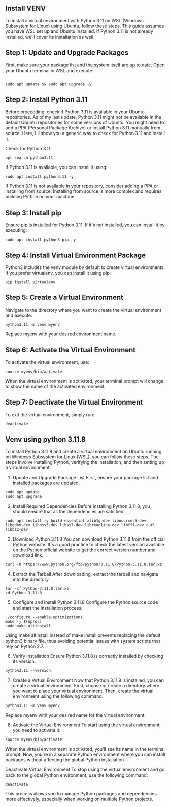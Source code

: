 ##  Install VENV

To install a virtual environment with Python 3.11 on WSL (Windows Subsystem for Linux) using Ubuntu, follow these steps. This guide assumes you have WSL set up and Ubuntu installed. If Python 3.11 is not already installed, we'll cover its installation as well.

## Step 1: Update and Upgrade Packages

First, make sure your package list and the system itself are up to date. Open your Ubuntu terminal in WSL and execute:

```

sudo apt update && sudo apt upgrade -y
```

## Step 2: Install Python 3.11

Before proceeding, check if Python 3.11 is available in your Ubuntu repositories. As of my last update, Python 3.11 might not be available in the default Ubuntu repositories for some versions of Ubuntu. You might need to add a PPA (Personal Package Archive) or install Python 3.11 manually from source. Here, I'll show you a generic way to check for Python 3.11 and install it.

Check for Python 3.11:

```
apt search python3.11

```

If Python 3.11 is available, you can install it using:

```
sudo apt install python3.11 -y
```

If Python 3.11 is not available in your repository, consider adding a PPA or installing from source. Installing from source is more complex and requires building Python on your machine.

## Step 3: Install pip

Ensure pip is installed for Python 3.11. If it's not installed, you can install it by executing:

```
sudo apt install python3-pip -y

```
## Step 4: Install Virtual Environment Package

Python3 includes the venv module by default to create virtual environments. If you prefer virtualenv, you can install it using pip:

```
pip install virtualenv

```

## Step 5: Create a Virtual Environment

Navigate to the directory where you want to create the virtual environment and execute:

```
python3.11 -m venv myenv

```

Replace myenv with your desired environment name.

## Step 6: Activate the Virtual Environment

To activate the virtual environment, use:

```
source myenv/bin/activate
```

When the virtual environment is activated, your terminal prompt will change to show the name of the activated environment.

## Step 7: Deactivate the Virtual Environment

To exit the virtual environment, simply run:

```
deactivate
```

## Venv using python 3.11.8

To install Python 3.11.8 and create a virtual environment on Ubuntu running on Windows Subsystem for Linux (WSL), you can follow these steps. The steps involve installing Python, verifying the installation, and then setting up a virtual environment.

1. Update and Upgrade Package List
First, ensure your package list and installed packages are updated.

```
sudo apt update
sudo apt upgrade
```

2. Install Required Dependencies
Before installing Python 3.11.8, you should ensure that all the dependencies are satisfied.

```
sudo apt install -y build-essential zlib1g-dev libncurses5-dev libgdbm-dev libnss3-dev libssl-dev libreadline-dev libffi-dev curl libbz2-dev
```

3. Download Python 3.11.8
You can download Python 3.11.8 from the official Python website. It's a good practice to check the latest version available on the Python official website to get the correct version number and download link.

```
curl -O https://www.python.org/ftp/python/3.11.8/Python-3.11.8.tar.xz
```

4. Extract the Tarball
After downloading, extract the tarball and navigate into the directory.

```
tar -xf Python-3.11.8.tar.xz
cd Python-3.11.8
```

5. Configure and Install Python 3.11.8
Configure the Python source code and start the installation process.

```
./configure --enable-optimizations
make -j $(nproc)
sudo make altinstall
```

Using make altinstall instead of make install prevents replacing the default python3 binary file, thus avoiding potential issues with system scripts that rely on Python 2.7.

6. Verify Installation
Ensure Python 3.11.8 is correctly installed by checking its version.

```
python3.11 --version
```

7. Create a Virtual Environment
Now that Python 3.11.8 is installed, you can create a virtual environment. First, choose or create a directory where you want to place your virtual environment. Then, create the virtual environment using the following command.

```
python3.11 -m venv myenv
```

Replace myenv with your desired name for the virtual environment.

8. Activate the Virtual Environment
To start using the virtual environment, you need to activate it.

```
source myenv/bin/activate
```

When the virtual environment is activated, you'll see its name in the terminal prompt. Now, you're in a separate Python environment where you can install packages without affecting the global Python installation.

Deactivate Virtual Environment
To stop using the virtual environment and go back to the global Python environment, use the following command:

```
deactivate
```

This process allows you to manage Python packages and dependencies more effectively, especially when working on multiple Python projects.